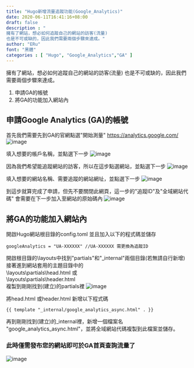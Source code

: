 ```yaml
---
title: "Hugo新增流量追蹤功能(Google_Analytics)"
date: 2020-06-11T16:41:16+08:00
draft: false
description : "
擁有了網站，想必如何追蹤自己的網站的訪客(流量)
也是不可或缺的，因此我們需要兩個步驟來達成。"
author: "ERu"
font: "黑體"
categories : [ "Hugo", "Google_Analytics","GA" ] 
---
```


擁有了網站，想必如何追蹤自己的網站的訪客(流量)
也是不可或缺的，因此我們需要兩個步驟來達成。

1. 申請GA的帳號
2. 將GA的功能加入網站內

## 申請Google Analytics (GA)的帳號

首先我們需要先到GA的官網點選"開始測量"
https://analytics.google.com/
![image](/images/GA/GA1S.png)

填入想要的帳戶名稱，並點選下一步
![image](/images/GA/GA2S.png)

因為我們希望能追蹤網站的訪客，所以在這步點選網站，並點選下一步
![image](/images/GA/GA3S.png)

填入想要的網站名稱、需要追蹤的網站網址，並點選下一步
![image](/images/GA/GA4S.png)

到這步就算完成了申請，但先不要關閉此網頁，這一步的"追蹤ID"及"全域網站代碼"
會需要在下一步加入至網站的原始碼內
![image](/images/GA/GA5S.png)

## 將GA的功能加入網站內

開啟Hugo網站根目錄的config.toml
並且加入以下的程式碼並儲存

    googleAnalytics = "UA-XXXXXX" //UA-XXXXXX 需更換為追蹤ID

開啟根目錄的\layouts中找到"partials"和"_internal"兩個目錄(若無請自行新增)  
接著進到網站套用的主題目錄中的  
\layouts\partials\head.html 或  
\layouts\partials\header.html  
複製到剛剛找到(建立)的partials裡
![image](/images/GA/GA11.png)

將head.html 或header.html 新增以下程式碼

    {{ template "_internal/google_analytics_async.html" . }}


再到剛剛找到(建立)的_internal裡，新增一個檔案名  
"google_analytics_async.html"，並將全域網站代碼複製到此檔案並儲存。

### 此時僅需發布您的網站即可於GA首頁查詢流量了
![image](/images/GA/GA12S.png)







